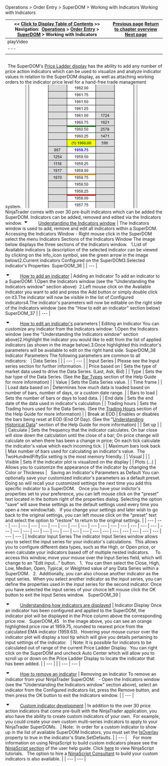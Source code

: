 ﻿
Operations > Order Entry > SuperDOM > Working with Indicators
Working with Indicators

| << [Click to Display Table of Contents](working_with_indicators_superdom.md) >> **Navigation:**     [Operations](operations.md) > [Order Entry](order_entry.md) > [SuperDOM](superdom.md) > Working with Indicators | [Previous page](superdom_templates.md) [Return to chapter overview](superdom.md) [Next page](properties_superdom.md) |
| --- | --- |
| playVideo |
| --- |
|  |

## 
 
The SuperDOM's [Price Ladder display](price_ladder_display.md) has the ability to add any number of price action indicators which can be used to visualize and analyze indicator values in relation to the SuperDOM display, as well as attaching working orders to the indicator price level for a hand-free trade management system.
 
![SuperDOM_44](superdom_44.png)
 
NinjaTrader comes with over 30 pre-built indicators which can be added the SuperDOM. Indicators can be added, removed and edited via the Indicators window.
![tog_minus](tog_minus.gif)        [Understanding the Indicators window](javascript:HMToggle('toggle','UnderstandingTheIndicatorsWindow','UnderstandingTheIndicatorsWindow_ICON'))
| The Indicators window is used to add, remove and edit all indicators within a SuperDOM. Accessing the Indicators Window - Right mouse click in the SuperDOM select the menu Indicators Sections of the Indicators Window The image below displays the three sections of the Indicators window.   1.List of Available indicators (a description of the selected indicator can be viewed by clicking on the info_icon symbol, see the green arrow in the image below)2.Current indicators Configured on the SuperDOM3.Selected indicator's Properties  SuperDOM_36 |
| --- |

![tog_minus](tog_minus.gif)        [How to add an indicator](javascript:HMToggle('toggle','HowToAddAnIndicator','HowToAddAnIndicator_ICON'))
| Adding an Indicator To add an indicator to a SuperDOM: 1.Open the Indicators window (see the "Understanding the Indicators window" section above)  2.Left mouse click on the Available indicator you want to add and press the Add button or simply double click on it3.The indicator will now be visible in the list of Configured indicators4.The indicator's parameters will now be editable on the right side of the Indicators window (see the "How to edit an indicator" section below)  SuperDOM_37 |
| --- |

![tog_minus](tog_minus.gif)        [How to edit an indicator's](javascript:HMToggle('toggle','HowToEditAnIndicators','HowToEditAnIndicators_ICON')) parameters
| Editing an Indicator You can customize any indicator from the Indicators window: 1.Open the Indicators window (see the "Understanding the Indicators window" section above)2.Highlight the indicator you would like to edit from the list of applied indicators (as shown in the image below).3.Once highlighted this indicator's parameters will be available to edit on the right hand side. SuperDOM_38 Indicator Parameters The following parameters are common to all indicators:     | Data Series |  | | --- | --- | | Input Series | Please see the Input series section for further information. | | Price based on | Sets the type of market data used to drive the Data Series. (Last, Ask, Bid) | | Type | Sets the bar type of the Data Series. (See the [Bar Types](bars_type.md) section of the Help Guide for more information) | | Value | Sets the Data Series value. | | Time frame |  | | Load data based on | Determines how much data is loaded based on number of bars, number of days, or a custom date range. | | Bars to load | Sets the number of bars or days to load data. | | End date | Sets the end date of the data used in indicator's calculation | | Trading hours | Sets the Trading hours used for the Data Series. (See the [Trading Hours](sessioniterator.md) section of the Help Guide for more information) | | Break at EOD | Enables or disables the bars being reset at EOD (End Of Day). (See the "[Understanding Historical Data](data_by_provider.md)" section of the Help Guide for more information) | | Set up |  | | Calculate | Sets the frequency that the indicator calculates. On bar close will slow down the calculation until the close of a bar; On price change will calculate on when there has been a change in price; On each tick calculate the indicator's value which each incoming tick. | | Maximum bars look back | Max number of bars used for calculating an indicator's value.  The TwoHundredFiftySix setting is the most memory friendly. | | Visual |  | | Visible | Sets if the indicator plot is visualized on the display | | Plots (...) | Allows you to customize the appearance of the indicator by changing the Color or Thickness |      Saving an Indicator's Parameters as Default You can optionally save your customized indicator's parameters as a default preset. Doing so will recall your customized settings the next time you add this specific indicator to a SuperDOM.   Once you have your indictor's properties set to your preference, you can left mouse click on the "preset" text located in the bottom right of the properties dialog. Selecting the option "save" will save these settings as the default settings used every time you open a new window/tab.   If you change your settings and later wish to go back to the original settings, you can left mouse click on the "preset" text and select the option to "restore" to return to the original settings. |
| --- | --- | --- | --- | --- | --- | --- | --- | --- | --- | --- | --- | --- | --- | --- | --- | --- | --- | --- | --- | --- | --- | --- | --- | --- | --- | --- | --- | --- | --- | --- | --- | --- | --- | --- |
| Indicator Input Series  The indicator Input Series window allows you to select the input series for your indicator's calculations.  This allows you to configure different data types, such as the High, or Open price, or even calculate your indicators based off of multiple nested indicators.     To access this window, move your mouse over the Input Series field, which will change to an "Edit input..." button.   1.  You can then select the Close, High, Low, Median, Open, Typical, or Weighted value of any Data Series within a SuperDOM.   2.  Additionally, you can also choose another indicator as the input series.  When you select another indicator as the input series, you can define the properties used in the input series for the second indicator. Once you have selected the input series of your choice left mouse click the OK button to exit the Input Series window.   SuperDOM_39 |

![tog_minus](tog_minus.gif)        [Understanding how indicators are displayed](javascript:HMToggle('toggle','UnderstandingHowIndicatorsAreDisplayed','UnderstandingHowIndicatorsAreDisplayed_ICON'))
| Indicator Display Once an indicator has been configured and applied to the SuperDOM, the indicator plot will be displayed in the Price column above the corresponding price row.   SuperDOM_45   In the image above, you can see an orange highlighted price row at 1959.75, rounded to nearest price from the calculated EMA indicator (1959.63).  Hovering your mouse cursor over the indicator plot will display a tool tip which will give you details pertaining to input settings of the indicator.     | Note: It is possible for indicators to be calculated out of range of the current Price Ladder Display.  You can right click on the SuperDOM and uncheck Auto Center which will allow you to scroll up or down on the Price Ladder Display to locate the indicator that has been added. | | --- | |
| --- | --- |

![tog_minus](tog_minus.gif)        [How to remove an indicator](javascript:HMToggle('toggle','HowToRemoveAnIndicator','HowToRemoveAnIndicator_ICON'))
| Removing an Indicator To remove an indicator from your NinjaTrader SuperDOM:   - Open the Indicators window (see the "Understanding the Indicators window" section above), select an indicator from the Configured indicators list, press the Remove button, and then press the OK button to exit the Indicators window. |
| --- |

![tog_minus](tog_minus.gif)        [Custom indicator development](javascript:HMToggle('toggle','CustomIndicatorDevelopment','CustomIndicatorDevelopment_ICON'))
| In addition to the over 30 price action indicators that come pre-built with the NinjaTrader application, you also have the ability to create custom indicators of your own.  For example, you could create your own custom multi-series indicators to apply to your NinjaTrader SuperDOMs.      | Note:  In order for a custom indicator to show up in the list of available SuperDOM Indicators, you must set the [IsOverlay](isoverlay.md) property to true in the indicator's State.SetDefaults. | | --- |        For more information on using NinjaScript to build custom indicators please see the [NinjaScript section](ninjascript.md) of the user help guide. Click [here](indicator.md) to view NinjaScript tutorials.   The option to hire a [NinjaScript Consultant](https://ninjatraderecosystem.com/search-results/?fwp_category=programming-services) to build your custom indicators is also available. |
| --- | --- |
